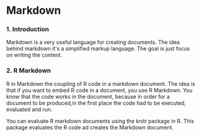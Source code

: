 # Markdown
### 1. Introduction
Markdown is a very useful language for creating documents. The idea behind markdown it's a simplified markup language. The goal is just focus on writing the content.

### 2. R Markdown
R in Markdown the coupling of R code in a markdown document. The idea is that if you want to embed R code in a document, you use R Markdown. You know that the code works in the document, because in order for a document to be produced,in the first place the code had to be executed, evaluated and run.

You can evaluate R markdown documents using the knitr package in R. This package evaluates the R code ad creates the Markdown document.
